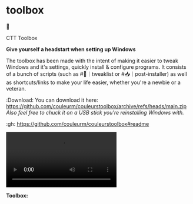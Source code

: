 # toolbox

🍱

CTT Toolbox

**Give yourself a headstart when setting up Windows**

The toolbox has been made with the intent of making it easier to tweak Windows and it's settings, quickly install & configure programs. It consists of a bunch of scripts (such as #📝｜tweaklist or #📥｜post-installer) as well as shortcuts/links to make your life easier, whether you're a newbie or a veteran.

:Download: You can download it here: <https://github.com/couleurm/couleurstoolbox/archive/refs/heads/main.zip>
*Also feel free to chuck it on a USB stick you're reinstalling Windows with.*

:gh: <https://github.com/couleurm/couleurstoolbox#readme>

![](./videos/toolbox-69966.mp4)

**Toolbox:**



